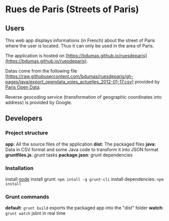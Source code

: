 Rues de Paris (Streets of Paris)
================================


Users
-----

This web app displays informations (in French) about the street of Paris where the user is located.
Thus it can only be used in the area of Paris.

The application is hosted on [https://bdumas.github.io/ruesdeparis](https://bdumas.github.io/ruesdeparis).

Datas come from the following file [https://raw.githubusercontent.com/bdumas/ruesdeparis/gh-pages/java/export_opendata_voies_actuelles_2012-01-17.csv] provided by 
[Paris Open Data](http://opendata.paris.fr).

Reverse geocoding service (transformation of geographic coordinates into address) is provided by Google. 


Developers
----------

### Project structure

**app**: All the source files of the application
**dist**: The packaged files
**java**: Data in CSV format and some Java code to transform it into JSON format
**gruntfiles.js**: grunt tasks
**package.json**: grunt dependencies

### Installation

install [node](http://nodejs.org/)
install grunt: `npm intall -g grunt-cli`
install dependencies: `npm install`

### Grunt commands

**default**: `grunt build` exports the packaged app into the "dist" folder
**watch**: `grunt watch` jslint in real time

